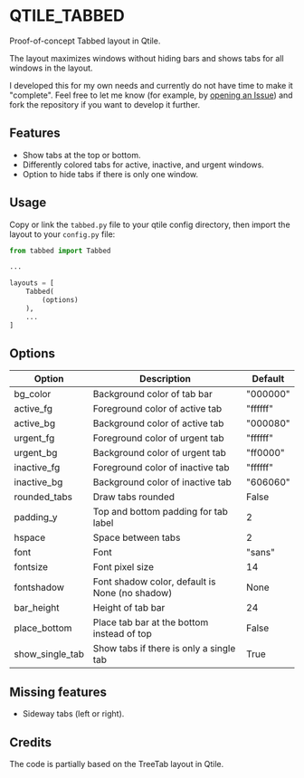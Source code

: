 QTILE_TABBED
============

Proof-of-concept Tabbed layout in Qtile.

The layout maximizes windows without hiding bars and shows tabs for all windows
in the layout.

I developed this for my own needs and currently do not have time to make it
"complete". Feel free to let me know (for example, by [opening an Issue]) and
fork the repository if you want to develop it further.

[opening an Issue]: https://github.com/hanschen/qtile_tabbed/issues


Features
--------

- Show tabs at the top or bottom.
- Differently colored tabs for active, inactive, and urgent windows.
- Option to hide tabs if there is only one window.


Usage
-----

Copy or link the `tabbed.py` file to your qtile config directory, then import
the layout to your `config.py` file:

```python
from tabbed import Tabbed

...

layouts = [
    Tabbed(
        (options)
    ),
    ...
]

```


Options
-------

| Option            | Description                                       | Default   |
| ----------------- | ------------------------------------------------- | --------- |
| bg_color          | Background color of tab bar                       | "000000"  |
| active_fg         | Foreground color of active tab                    | "ffffff"  |
| active_bg         | Background color of active tab                    | "000080"  |
| urgent_fg         | Foreground color of urgent tab                    | "ffffff"  |
| urgent_bg         | Background color of urgent tab                    | "ff0000"  |
| inactive_fg       | Foreground color of inactive tab                  | "ffffff"  |
| inactive_bg       | Background color of inactive tab                  | "606060"  |
| rounded_tabs      | Draw tabs rounded                                 | False     |
| padding_y         | Top and bottom padding for tab label              | 2         |
| hspace            | Space between tabs                                | 2         |
| font              | Font                                              | "sans"    |
| fontsize          | Font pixel size                                   | 14        |
| fontshadow        | Font shadow color, default is None (no shadow)    | None      |
| bar_height        | Height of tab bar                                 | 24        |
| place_bottom      | Place tab bar at the bottom instead of top        | False     |
| show_single_tab   | Show tabs if there is only a single tab           | True      |


Missing features
----------------

- Sideway tabs (left or right).


Credits
-------

The code is partially based on the TreeTab layout in Qtile.
